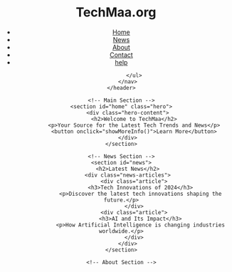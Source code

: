 <!DOCTYPE html>
<html lang="en">
<head>
    <meta name="google-site-verification" content="WvntH1Z31BROUijSwq0ax3S65m7pqpYlfyXn0ulmDWc" />
    <meta charset="UTF-8">
    <meta name="viewport" content="width=device-width, initial-scale=1.0">
    <meta name="description" content="TechMa - Your Source for Tech News and Insights">
    <meta name="author" content="TechMa Team">
    <title>TechMa - Innovating Technology</title>
    <link rel="stylesheet" href="./webpag.css">
</head>
<body>
    <!-- Header Section -->
    <header>
        <div class="logo">
            <h1>TechMaa.org</h1>
        </div>
        <nav>
            <ul>
                <li><a href="#home">Home</a></li>
                <li><a href="#news">News</a></li>
                <li><a href="#about">About</a></li>
                <li><a href="#contact">Contact</a></li>
                <li><a href="#help">help</a></li>

            </ul>
        </nav>
    </header>

    <!-- Main Section -->
    <section id="home" class="hero">
        <div class="hero-content">
            <h2>Welcome to TechMaa</h2>
            <p>Your Source for the Latest Tech Trends and News</p>
            <button onclick="showMoreInfo()">Learn More</button>
        </div>
    </section>

    <!-- News Section -->
    <section id="news">
        <h2>Latest News</h2>
        <div class="news-articles">
            <div class="article">
                <h3>Tech Innovations of 2024</h3>
                <p>Discover the latest tech innovations shaping the future.</p>
            </div>
            <div class="article">
                <h3>AI and Its Impact</h3>
                <p>How Artificial Intelligence is changing industries worldwide.</p>
            </div>
        </div>
    </section>

    <!-- About Section -->
    

